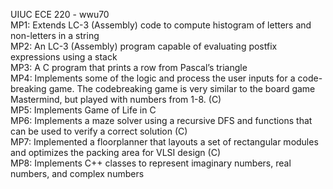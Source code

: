 UIUC ECE 220 - wwu70 \
  MP1: Extends LC-3 (Assembly) code to compute histogram of letters and non-letters in a string \
  MP2: An LC-3 (Assembly) program capable of evaluating postfix expressions using a stack \
  MP3: A C program that prints a row from Pascal’s triangle \
  MP4: Implements some of the logic and process the user inputs for a code-breaking game. The codebreaking game is very similar to the board game Mastermind, but played with              numbers from 1-8. (C) \
  MP5: Implements Game of Life in C \
  MP6: Implements a maze solver using a recursive DFS and functions that can be used to verify a correct solution (C) \
  MP7: Implemented a floorplanner that layouts a set of rectangular modules and optimizes the packing area for VLSI design (C) \
  MP8: Implements C++ classes to represent imaginary numbers, real numbers, and complex numbers
